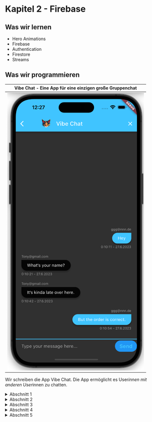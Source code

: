 # Kapitel 2 - Firebase
## Was wir lernen
* Hero Animations
* Firebase
* Authentication
* Firestore
* Streams

## Was wir programmieren

| Vibe Chat - Eine App für eine einzigen große Gruppenchat |
|---------------------------------------------------------------------------|
| ![](vibe_chat.png)                                               |


Wir schreiben die App Vibe Chat. 
Die App ermöglicht es User*innen mit anderen User*innen zu chatten.



<details>
<summary>Abschnitt 1</summary>

# Kaltstart

## Übung
Nutze die Flutter-Dokumentation und finde heraus, wie Named Routes funktionieren.
Lege dann die Routes in `main.dart` an.
Als `initialRoute` soll `WelcomeScreen` verwendet werden.

## static und const

In Dart gibt es die drei Schlüsselwörter `static`, `const` und `final`, die alle dazu dienen, Variablen zu deklarieren, aber mit unterschiedlichen Regeln und Einschränkungen. Hier ist eine kurze Beschreibung und ein Vergleich:

- `final`: Einmal zugewiesen, kann der Wert einer `final`-Variable nicht mehr geändert werden. Es ist wichtig zu beachten, dass `final` bei der Laufzeit verwendet wird. `final`-Variablen haben keinen Standardwert, und eine `final`-Variable muss initialisiert werden, bevor sie verwendet wird.

- `const`: `const`-Variablen sind implizit `final`. Ein wichtiger Unterschied ist, dass `const`-Variablen zur Kompilierzeit konstant sind. Das heißt, ihr Wert muss vor der Ausführung des Programms bekannt sein und kann nicht zur Laufzeit geändert werden. `const`-Variablen haben auch keinen Standardwert.

- `static`: `static` wird verwendet, um eine Klassenvariable oder -methode zu deklarieren. Eine `static`-Variable gehört zur Klasse und nicht zu einer Instanz der Klasse. Sie wird geteilt zwischen allen Instanzen der Klasse. `static`-Methoden können keine Instanzmethoden aufrufen oder auf Instanzvariablen zugreifen.

Hier ist eine Tabelle, die den Vergleich zwischen diesen drei zeigt:

|     | Kann den Wert ändern nach der ersten Zuweisung | Gehört zur Klasse statt zur Instanz | Muss zur Kompilierzeit bekannt sein | Standardwert |
|-----|------------------------------------------------|-------------------------------------|-------------------------------------|--------------|
|static| Ja                                           | Ja                                  | Nein                                 | Ja           |
|final| Nein                                          | Nein                                 | Nein                                 | Nein         |
|const| Nein                                          | Nein                                 | Ja                                   | Nein         | 

Bitte beachten Sie, dass `const` und `final` Konstrukte der Unveränderlichkeit sind, während `static` ein Konstrukt des Klassenkontexts ist. Diese können in verschiedenen Kombinationen verwendet werden, zum Beispiel kann eine Variable `static final` oder `static const` sein.


**1. `final`:**

```dart
void main() {
  final String greetingMessage = 'Hello, User!';
  print(greetingMessage);
  
  // The following line will cause a compile error because
  // you cannot change the value of a final variable
  // greetingMessage = 'Hello, Admin!';
}
```
In diesem Beispiel wird der `final` Schlüsselwort verwendet, um eine String-Variable `greetingMessage` zu deklarieren. Sobald `greetingMessage` initialisiert wurde, kann ihr Wert nicht mehr geändert werden.

**2. `const`:**

```dart
void main() {
  const double pi = 3.141592653589793;
  print(pi);
  
  // The following line will cause a compile error because
  // you cannot change the value of a const variable
  // pi = 3.14;
}
```
In diesem Beispiel wird das `const` Schlüsselwort verwendet, um eine Double-Variable `pi` zu deklarieren. Da `pi` als Konstante deklariert wurde, kann ihr Wert nicht geändert werden und muss zur Kompilierzeit bekannt sein.

**3. `static`:**

```dart
class Circle {
  static const double pi = 3.141592653589793;

  static double calculateArea(double radius) {
    return pi * radius * radius;
  }
}

void main() {
  double radius = 5.0;
  print('The area of the circle is ${Circle.calculateArea(radius)}');
}
```
In diesem Beispiel wird das `static` Schlüsselwort verwendet, um eine Konstante `pi` und eine Methode `calculateArea()` in der `Circle`-Klasse zu deklarieren. Da beide als `static` deklariert sind, können sie ohne Instanzierung der `Circle`-Klasse direkt aufgerufen werden.


## Übung
* Die Buttonst `Login`und `Register` in `WelcomeScreen` sollen mit der Route `LoginScreen` bzw. `RegisterScreen` verlinkt werden.

* Ändere auf beiden Screens die Hintergrundfarbe zu schwarz und repariere das Logo.


# Hero Animation

Hero-Animationen in Flutter bieten eine einfache und effektive Möglichkeit, Übergänge zwischen Bildschirmen (oder Routen, wie sie in Flutter genannt werden) zu gestalten. Sie werden oft verwendet, um ein fließendes, nahtloses Erlebnis zu schaffen, wenn ein Element von einem Bildschirm zum nächsten "fliegt".

Im Wesentlichen ermöglicht eine Hero-Animation, dass ein gemeinsames Element (das als "Hero-Widget" bezeichnet wird) zwischen zwei Bildschirmen in einer Art flüssiger Animation geteilt wird. Dies hilft dabei, Kontinuität zwischen verschiedenen Teilen der Benutzeroberfläche herzustellen.

Ein typisches Beispiel für eine Hero-Animation könnte das eines Bildes in einer Bildergalerie sein. Wenn ein Benutzer auf ein Bild in einer Liste tippt, kann das Bild sich vergrößern und zu einem vollständigen Bildschirm übergehen. Dabei bleibt die Kontinuität zwischen der Galerie und dem Vollbildmodus bestehen.

So erstellst du eine einfache Hero-Animation in Flutter:

```dart
// Screen 1
Hero(
  tag: 'myHero',
  child: Image.network('https://example.com/my-image.jpg'),
)

// Screen 2
Hero(
  tag: 'myHero',
  child: Image.network('https://example.com/my-image.jpg'),
)
```

In diesem Beispiel teilen die beiden Bildschirme ein gemeinsames Bild als Hero-Widget. Das `tag`-Argument ist ein eindeutiger Identifikator, der das Hero-Widget auf beiden Bildschirmen verbindet. Wenn du von Bildschirm 1 zu Bildschirm 2 navigierst, wird das Bild flüssig von seiner Position und Größe auf Bildschirm 1 zu seiner Position und Größe auf Bildschirm 2 animiert. 

Hinweis: Flutter kümmert sich um die Details der Animation, so dass du dich auf das Erstellen des Hero-Widgets konzentrieren kannst.


## Übung
Überarbeite die Logos auf den Screens `WelcomeScreen`, `LoginScreen` und `RegisterScreen` zu Hero-Animationen.

```dart
    Hero(tag: 'logo', child: Image.asset('assets/images/vibe_chat.png'))
```

## Custom Animation
Um benutzerdefinierte Animationen in Flutter zu erstellen, benötigst du in der Regel die folgenden Komponenten:

1. Ein `Ticker`: Ein Ticker in Flutter erzeugt jedes Frame eine Callback-Funktion, um das Update der Animation auszulösen. Es ist im Wesentlichen ein Timer, der jedes Mal tickt, wenn der Bildschirm ein neues Bild zeichnet (normalerweise 60 Mal pro Sekunde).

2. Ein `AnimationController`: Dies ist ein spezielles Objekt, das die Animation steuert. Du kannst es verwenden, um die Animation zu starten, zu stoppen oder umzukehren, oder um den Fortschritt der Animation zu kontrollieren.

3. Ein `Animation`-Objekt: Dieses repräsentiert den aktuellen Wert der Animation sowie seinen Status (z.B. ob sie vorwärts oder rückwärts läuft, oder ob sie beendet ist).

Schauen wir uns ein einfaches Beispiel an:

```dart
class MyAnimatedWidget extends StatefulWidget {
  @override
  _MyAnimatedWidgetState createState() => _MyAnimatedWidgetState();
}

class _MyAnimatedWidgetState extends State<MyAnimatedWidget> with SingleTickerProviderStateMixin {
  AnimationController _controller;
  Animation<double> _animation;

  @override
  void initState() {
    super.initState();

    _controller = AnimationController(
      duration: const Duration(seconds: 2),
      vsync: this,
    );

    _animation = Tween<double>(
      begin: 0,
      end: 1,
    ).animate(_controller)
      ..addListener(() {
        setState(() {
          // refresh state to update UI
        });
      });

    _controller.forward();
  }

  @override
  Widget build(BuildContext context) {
    return Opacity(
      opacity: _animation.value,
      child: FlutterLogo(size: 100),
    );
  }

  @override
  void dispose() {
    _controller.dispose();
    super.dispose();
  }
}
```

In diesem Beispiel erstellen wir eine einfache Fade-In-Animation mit einer Dauer von 2 Sekunden für das Flutter-Logo. 

Der `_controller` ist unser `AnimationController`, der die Dauer der Animation bestimmt. `vsync: this` wird verwendet, um sicherzustellen, dass die Animation nicht weiterläuft, wenn der Bildschirm nicht sichtbar ist.

Die `_animation` ist unser `Animation`-Objekt, das durch das Tween-Objekt erzeugt wird. Ein Tween interpoliert zwischen dem Anfangs- und Endwert (in unserem Fall zwischen 0 und 1 für die Opazität). Wir fügen auch einen Listener hinzu, der `setState` aufruft, um die Benutzeroberfläche bei jedem Animationstakt zu aktualisieren.

Schließlich rufen wir `_controller.forward()` auf, um die Animation zu starten. Die `build`-Methode verwendet den aktuellen Animationswert (`_animation.value`), um die Opazität des Flutter-Logos einzustellen.

Und schließlich, in der `dispose` Methode, räumen wir den `_controller` auf, um Ressourcen freizugeben, wenn das Widget nicht mehr benötigt wird.

---

### Animation in Welcome Screen

Wir bauen nun im WelcomeScreen eine Custom Animation ein.

```dart
class _WelcomeScreenState extends State<WelcomeScreen> with SingleTickerProviderStateMixin { // Add with SingleTickerProviderStateMixin

  late AnimationController controller;
  double logoHeight = 0.0;
  @override
  void initState() {
    // TODO: implement initState
    super.initState();
    controller = AnimationController(
      duration: Duration(seconds: 1),
      vsync: this,
    );

    // start animation
    controller.forward();

    // add listener
    controller.addListener(() {
      setState(() {
        logoHeight = controller.value * 200;
        print(controller.value);
      });
    });
  }
```

## Curved Animation

Mit der `CurvedAnimation`-Klasse kannst du die Geschwindigkeit einer Animation steuern. Du kannst eine `CurvedAnimation` erstellen, indem du sie mit einem `AnimationController` und einer Kurve (z.B. `Curves.easeIn`) initialisierst.
Doku: https://api.flutter.dev/flutter/animation/CurvedAnimation-class.html

```dart
final CurvedAnimation curve = CurvedAnimation(
  parent: controller,
  curve: Curves.easeIn,
);
```

```dart
late AnimationController controller;
  late Animation animation;
  double logoHeight = 0.0;
  @override
  void initState() {
    // TODO: implement initState
    super.initState();
    controller = AnimationController(
      duration: Duration(seconds: 1),
      vsync: this,
    );

    animation = CurvedAnimation(parent: controller, curve: Curves.decelerate);

    // start animation
    controller.forward();

    animation.addStatusListener((status) {
      if (status == AnimationStatus.completed) {
        controller.reverse(from: 1.0);
      } else if (status == AnimationStatus.dismissed) {
        controller.forward();
      }
    });

    // add listener
    controller.addListener(() {
      setState(() {
        logoHeight = animation.value * 200;
        print(animation.value);
      });
    });
  }


  @override
  void dispose() {
    // TODO: implement dispose
    super.dispose();
    controller.dispose();
  }

```

### Tweens

Ein Tween ist ein Objekt, das die Animation zwischen zwei Werten steuert. Es gibt verschiedene Tween-Klassen für verschiedene Datentypen, z.B. `Tween<double>`, `Tween<Color>`, `Tween<Offset>`, usw.

Doku: https://api.flutter.dev/flutter/animation/Tween-class.html

```dart
animation = ColorTween(begin: Colors.blueGrey, end: Colors.white).animate(controller);
```

In diesem gegebenen Codeausschnitt wird eine Farbübergangs-Animation in Flutter erstellt.

1. `ColorTween(begin: Colors.blueGrey, end: Colors.white)`: Hier wird eine Tween-Instanz erstellt. Ein Tween (kurz für in-between) definiert eine Reihe von Werten zwischen einem Anfangs- und einem Endwert. In diesem Fall handelt es sich um eine Farbänderung von `Colors.blueGrey` zu `Colors.white`.

2. `animate(controller)`: Die `animate()` Methode nimmt einen `AnimationController` (der hier als `controller` bezeichnet wird) und gibt ein `Animation`-Objekt zurück. Dieses `Animation`-Objekt repräsentiert den aktuellen Zustand der Animation (also seinen aktuellen Wert und Status). Der `AnimationController` definiert, wie die Animation abläuft (zum Beispiel seine Dauer oder ob sie vorwärts oder rückwärts abläuft).

Zusammengefasst wird also eine Animation erstellt, die eine Farbübergang von `Colors.blueGrey` zu `Colors.white` repräsentiert. Der genaue Verlauf dieser Animation wird durch den `controller` bestimmt.

Im allgemeinen Kontext könnte es dann so aussehen:

```dart
class _MyWidgetState extends State<MyWidget> with SingleTickerProviderStateMixin {
  AnimationController _controller;
  Animation _animation;

  @override
  void initState() {
    super.initState();
    _controller = AnimationController(
      duration: const Duration(seconds: 2),
      vsync: this,
    );

    _animation = ColorTween(
      begin: Colors.blueGrey,
      end: Colors.white,
    ).animate(_controller);

    _controller.forward();
  }

  // Andere Methoden...
}
```
In diesem Kontext würde `_controller` die Animation steuern und `_animation` den aktuellen Zustand der Animation repräsentieren. Die Animation würde von `Colors.blueGrey` zu `Colors.white` über eine Dauer von 2 Sekunden übergehen, sobald `_controller.forward()` aufgerufen wird.

``` dart
Animation curve = CurvedAnimation(parent: controller, curve: Curves.bounceIn);
    animation = ColorTween(begin: Colors.red, end: Colors.white).animate(curve as Animation<double>);
```
</details>

<details>
<summary>Abschnitt 2</summary>

# Mixin
Ein Mixin ist ein Weg, um Klassen aus mehreren Elternklassen zu erzeugen. Es ist eine Methode zur Wiederverwendung von Code in mehreren Klassenstrukturen.

In vielen objektorientierten Programmiersprachen können Klassen nur eine einzelne Superklasse erben. Mixins bieten eine Art "Mehrfachvererbung", indem sie es ermöglichen, dass Klassen Methoden und Variablen aus mehreren Quellen erben.

In Dart wird ein Mixin mit dem Schlüsselwort `mixin` anstelle von `class` erstellt. Ein Mixin kann dann mit dem `with` Schlüsselwort in eine Klasse eingefügt werden.

Doku: https://dart.dev/guides/language/language-tour#adding-features-to-a-class-mixins

Ein Beispiel für ein Mixin in Dart könnte folgendermaßen aussehen:

```dart
mixin JumpAbility {
  void jump() {
    print('Sprung!');
  }
}

class Frog {
  //...
}

class JumpingFrog extends Frog with JumpAbility {
  //...
}

void main() {
  final frog = JumpingFrog();
  frog.jump(); // Ausgabe: 'Sprung!'
}
```

In diesem Beispiel definiert das `JumpAbility` Mixin eine Methode namens `jump`. Die Klasse `JumpingFrog` erbt von `Frog` und fügt das `JumpAbility` Mixin hinzu, sodass `JumpingFrog`-Objekte die `jump` Methode aufrufen können.

Mixins sind hilfreich, um Code zu organisieren und zu teilen, der in vielen unterschiedlichen Klassen verwendet werden kann, und um die Wiederverwendung von Code zu fördern. Sie bieten eine flexible Alternative zur Vererbung und ermöglichen eine feinere Kontrolle über die Fähigkeiten und das Verhalten von Klassen.


## Prepackaged Animations

Auf pub.dev gibt es eine Reihe von Paketen, die vorgefertigte Animationen für Flutter anbieten. Eines davon ist
[Animated Text Kit](https://pub.dev/packages/animated_text_kit).

### Animated Text Kit

```bash
flutter pub add animated_text_kit
```

### Übung
* Tausche 'Vibe Chat' mit einem Animated Text Kit Widget aus.

* Erstelle Für die Login und Register Buttons ein Stateful Widget.

</details>

<details>
<summary>Abschnitt 3</summary>

# Firebase
Erstellen Sie ein Firebase-Projekt in der Firebase-Konsole: https://console.firebase.google.com/

Füge dann wie in der Dokumentation beschrieben Firebase zu Ihrem Flutter-Projekt hinzu: https://firebase.google.com/docs/flutter/setup?hl=en&platform=ios

https://github.com/google/play-services-plugins/issues/221

## Firebase Auth
Für unsere App benötigen wir Firebase Auth, um Benutzer zu authentifizieren. Dazu müssen wir Firebase Auth in unserem Projekt aktivieren und die Firebase Auth-Abhängigkeit in unserem `pubspec.yaml` hinzufügen.

Auf https://firebase.google.com/docs/flutter/setup?hl=de&platform=ios finden wir alle Firebase-Plugins, die wir in unserem Projekt verwenden können. 

Folgen wir dem Link zu Firebase Auth, finden wir die Anleitung, wie wir Firebase Auth in unserem Projekt aktivieren können:

```bash
flutter pub add firebase_auth
```

Aus der Dokumentation entnehmen wir auch folgende Zeilen:

```dart
Future<void> main() async {
    WidgetsFlutterBinding.ensureInitialized();
    await Firebase.initializeApp();
//...
}
```

Unsere main-Methode muss also asynchron sein und wir müssen Firebase initialisieren, bevor wir unsere App starten.
Mit der Zeile `WidgetsFlutterBinding.ensureInitialized();` stellen wir sicher, dass die Widgets initialisiert wurden, bevor wir Firebase initialisieren.
Das ist nötig, da Firebase auf die Widgets zugreift, um die Plattform zu erkennen.

https://firebase.flutter.dev/docs/auth/usage/

Um unsere Anbindung an Firebase zu testen, erstellen wir zunächst einen Test-User in unserem Firebase-Projekt.

![Nutzer anlegen](create_user.png)

## Vibe Chat - Login

### Curreent User State
In der Dokumentation finden wir unter https://firebase.google.com/docs/auth/flutter/start?authuser=0&hl=de#authstatechanges einen Listener, welcher für uns horcht, ob ein Nutzer eingeloggt ist oder nicht.

```dart
FirebaseAuth.instance
  .authStateChanges()
  .listen((User? user) {
    if (user == null) {
      print('User is currently signed out!');
    } else {
      print('User is signed in!');
    }
  });
```

Diesen Listener fügen wir in unserem LoginScreen unter initState() hinzu.

### Login User
Um einen Nutzer einzuloggen, benötigen wir die Email und das Passwort des Nutzers. 

Diese Daten übermitteln wir dann an Firebase, um den Nutzer einzuloggen.
Doku: https://firebase.google.com/docs/auth/flutter/password-auth?hl=de&authuser=0

```dart
try {
      final credential = await FirebaseAuth.instance.signInWithEmailAndPassword(
        email: emailAddress,
        password: password,
      );
      print(credential.user);
    } on FirebaseAuthException catch (e) {
      if (e.code == 'user-not-found') {
        print('No user found for that email.');
      } else if (e.code == 'wrong-password') {
        print('Wrong password provided for that user.');
      } else {
        print(e);
      }
    }
```

### Übung
* Sorge dafür, dass, sobald eine Nutzer*in eingeloggt ist, die App auf den ChatScreen navigiert.
* Tausche im ChatScreen den Text 'Chat' durch eine `Row` aus. Diese beinhaltet Den Text ' Vibe Chat' und davor soll eine HeroAnimation mit dem Logo von Vibe Chat stattfinden.
* Oben rechts im Chatscreen soll ein Logout-Button sein, der den Nutzer ausloggt und auf den LoginScreen navigiert.
* Erstelle die Nutzerregistrierung. Gehe dazu analog zum Login vor.  
_Tipp: Schau dir die Doku an: https://firebase.google.com/docs/auth/flutter/password-auth?hl=de&authuser=0_
* Sobald sich die Nutzer registriert haben, sollen sie automatisch eingeloggt werden und auf den ChatScreen navigiert werden.
* Stelle sicher, dass die Nutzer*in ausgeloggt ist, bevor Sie den RegisterScreen betritt.
* Überlege dir, wie die Logik von Login und Register ausgelagert werden kann.

</details>

<details>
<summary>Abschnitt 4</summary>

# Auf Daten warten
Während wir auf Daten warten, möchten wir dem Nutzer eine Ladeanimation anzeigen. Einen besonders einfachen Weg, bietet das Modul https://pub.dev/packages/modal_progress_hud_nsn

Wie installieren dieses und überarbeiten dann den RegisterScreen.

```bash
flutter pub add modal_progress_hud_nsn
```


```dart
showSpinner = false;

void setSpinner(bool value) {
    setState(() {
      showSpinner = value;
    });
  }

 @override
  Widget build(BuildContext context) {
    return Scaffold(
      backgroundColor: Colors.black,
      body: ModalProgressHUD(
        inAsyncCall: showSpinner,
        //...

        setSpinner(true);
        await authentication.register(emailAddress: emailAddress, password: password);
        setSpinner(false);

        //...
```

### Übung
Binde das HUD auch in den LoginScreen ein.

# Firestore
Firestore ist eine NoSQL-Datenbank, die von Firebase angeboten wird. Wir werden sie nutzen, um unsere Chatnachrichten zu speichern.

## Vorbereitung
Wir müssen Firestore in unserem Projekt aktivieren. Dazu gehen wir in die Firebase-Konsole und wählen dort Firestore aus.

Eine ausführliche Anleitung findest du hier: https://firebase.google.com/docs/firestore/quickstart?authuser=0&hl=de

Als nächstes müssen wir die Firestore-Abhängigkeiten in unserem Projekt hinzufügen.

```bash
flutter pub add cloud_firestore
```

In der Firebase-Console legen wir nun eine `messages`-Collection an, in der wir unsere Nachrichten speichern werden.

## Nachrichten speichern

Auf unserer Chat-Seite wollen wir die eingegebenen Nachrichten speichern. Dazu benötigen wir eine Referenz auf unsere `messages`-Collection.

```dart
  final FirebaseFirestore _firestore = FirebaseFirestore.instance;
  final TextEditingController _messageTextController = TextEditingController();

  String? messageText;

  void sendMessage() {
    _firestore.collection('messages').add({
      'text': messageText,
      'sender': authentication.getUsername(),
    });
    _messageTextController.text = '';
  }
```

## Nachrichten abrufen
Um Nachrichten abzurufen, benötigen wir eine StreamSubscription. Dieser hört auf Änderungen in unserer `messages`-Collection und gibt uns die Änderungen zurück.

Einen ersten Einblick könne wir uns mit folgender Anweisung verschaffen:

```dart
  void getMessages() {
    _firestore.collection('messages').get().then((QuerySnapshot snapshot) {
      snapshot.docs.forEach((DocumentSnapshot document) {
        print(document.data());
      });
    });
  }
```

Oder als Stream:

```dart
  void getMessages() async{
    await for (var snapshot in _firestore.collection('messages').snapshots()) {
      for (var message in snapshot.docs) {
        print(message.data());
      }
    }
  }
```

```dart
  StreamSubscription<QuerySnapshot>? _messageStreamSubscription;

  void getMessages() {
    _messageStreamSubscription = _firestore
        .collection('messages')
        .snapshots()
        .listen((QuerySnapshot snapshot) {
      snapshot.docs.forEach((DocumentSnapshot document) {
        print(document.data());
      });
    });
  }
```

## Nachrichten in einer Liste anzeigen
Wir wollen die Nachrichten in einer Liste anzeigen. 
Dafür nutzen wir einen StreamBuilder.

Ein StreamBuilder ist ein spezielles Widget in Flutter, das auf Daten von einem Stream reagiert und ein neues Widget rendert, wenn neue Daten verfügbar sind. Es ist besonders nützlich, wenn Sie asynchrone oder Echtzeitdaten in Ihrer App verarbeiten.

Die Hauptkomponenten eines StreamBuilders sind der `stream`, den er abhören soll, und die `builder`-Funktion, die beschreibt, wie das UI basierend auf den neuesten verfügbaren Daten aktualisiert werden soll. 

Im Allgemeinen sieht ein StreamBuilder in Dart/Flutter wie folgt aus:

```dart
StreamBuilder(
  stream: myStream, // Der Stream, den wir abhören
  builder: (BuildContext context, AsyncSnapshot snapshot) {
    if (snapshot.hasError) {
      return Text('Error: ${snapshot.error}');
    }
    switch (snapshot.connectionState) {
      case ConnectionState.waiting:
        return CircularProgressIndicator(); // Ladeanzeige, wenn auf Daten gewartet wird
      default:
        if (snapshot.hasData) 
          return Text('Data: ${snapshot.data}'); // Rendert ein Text-Widget mit den Daten, wenn sie verfügbar sind
        else
          return Text('No data'); // Rendert ein Text-Widget, wenn keine Daten verfügbar sind
    }
  },
)
```

In diesem Beispiel wird ein StreamBuilder verwendet, der einen gegebenen Stream `myStream` abhört. Jedes Mal, wenn neue Daten vom Stream kommen, wird die `builder`-Funktion aufgerufen, die ein neues Widget basierend auf den aktuellen Daten rendert. Wenn noch auf Daten gewartet wird, wird ein `CircularProgressIndicator` gerendert. Sobald Daten verfügbar sind, wird ein Text-Widget mit den Daten gerendert.

Der `AsyncSnapshot`-Parameter in der `builder`-Funktion enthält Informationen über den aktuellen Zustand des Streams, einschließlich der aktuellen Daten, des Verbindungsstatus und ob ein Fehler aufgetreten ist.

Konkrete Implementierung:
```dart
StreamBuilder(
    stream: _firestore.collection('messages').snapshots(),
    builder: (context, snapshot) {
    if (snapshot.hasData) {
        final messages = snapshot.data!.docs;
        List<Text> messageWidgets = [];
        for (var message in messages) {
        final messageText = message.get('text');
        final messageSender = message.get('sender');
        final messageWidget = Text('$messageText von $messageSender');
        messageWidgets.add(messageWidget);
        }
        return Column(
        children: messageWidgets,
        );
    } else {
        return Center(
        child: CircularProgressIndicator(),
        );
    }
    },
),
```

### ListView
Wir wollen die Nachrichten in einer ListView anzeigen. Dazu müssen wir die `Column` durch eine `ListView` ersetzen.

```dart
return Expanded(
child: ListView(
    padding: EdgeInsets.symmetric(horizontal: 10.0, vertical: 20.0),
    children: messageBubbles,
),
);
//...

class MessageBubble extends StatelessWidget {
  final sender;
  final text;

  const MessageBubble({super.key, this.sender, this.text});

  @override
  Widget build(BuildContext context) {
    return Padding(
      padding: const EdgeInsets.all(10.0),
      child: Column(
        crossAxisAlignment: CrossAxisAlignment.end,
        children: [
          Padding(
            padding: const EdgeInsets.only(bottom: 5.0),
            child: Text(sender, style: TextStyle(fontSize: 12.0, color: Colors.white54)),
          ),
          Material(
            elevation: 5.0,
            borderRadius: BorderRadius.circular(30.0),
            color: Colors.lightBlueAccent,
            child: Padding(
              padding: const EdgeInsets.symmetric(vertical: 10.0, horizontal: 20.0),
              child: Text(
                text,
                style: TextStyle(color: Colors.white, fontSize: 15.0),
              ),
            ),
          ),
        ],
      ),
    );
  }
}

```

### Übung 
* Lagere MessageBubble in eine eigene Datei aus.
* Erstelle für den  StreamBuilder eine eigene Methode.
* Erweitere MessageBubble `isMe`.
  * Wenn die Nachricht von mir ist, soll sie rechts angezeigt werden, sonst links.
  * Wenn die Nachricht von mir ist, soll sie blau sein, sonst dunkel grau.

## Nachrichten sortieren
Um die Nachrichten in der richtigen Reihenfolge anzuzeigen, müssen wir sie sortieren. Dazu fügen wir ein `orderBy` hinzu.

```dart
StreamBuilder(
    stream: _firestore.collection('messages').orderBy('timestamp').snapshots(),
    builder: (context, snapshot) {
    //...
    },
),
```

Wie wir hier sehen, müssen wir unsere Nachrichten um ein `timestamp`-Feld erweitern. Dieses Feld wird mit dem aktuellen Zeitstempel befüllt, wenn eine Nachricht gesendet wird.

```dart
void sendMessage() async {
    await _firestore.collection('messages').add({
      'text': messageText,
      'sender': loggedInUser.email,
      'timestamp': FieldValue.serverTimestamp(),
    });
  }
```
</details>

<details>
<summary>Abschnitt 5</summary>

# Firestore Security Rules
Cloud Firestore Security Rules bieten eine leistungsstarke und flexible Möglichkeit, die Zugriffsberechtigungen zu Ihrer Cloud Firestore-Datenbank zu steuern. Mit diesen Regeln können Sie bestimmten Benutzern oder Rollen den Zugriff auf Daten erlauben oder verweigern und sogar den Zugriff auf bestimmte Dokumente, Sammlungen oder Felder basierend auf den Eigenschaften des angefragten Dokuments beschränken.

Ein Regelwerk in Firestore besteht aus einer Reihe von Regeln, die entweder "allow" (erlauben) oder "deny" (ablehnen) verwenden, um den Zugriff auf Daten zu kontrollieren. Jede Regel kann Bedingungen enthalten, die erfüllt sein müssen, damit der Zugriff gewährt oder verweigert wird.

Ein einfaches Beispiel für ein Regelwerk könnte folgendermaßen aussehen:

```plaintext
rules_version = '2';
service cloud.firestore {
  match /databases/{database}/documents {
    match /{document=**} {
      allow read, write: if request.auth.uid != null;
    }
  }
}
```

In diesem Beispiel erlaubt das Regelwerk Lese- und Schreibzugriffe auf alle Dokumente in der Datenbank, aber nur, wenn der Anfragende authentifiziert ist (d.h., die `request.auth.uid` ist nicht null).

Es ist wichtig zu beachten, dass Firestore Security Rules keine SQL-Abfragen sind. Sie arbeiten auf der Ebene einzelner Dokumente und nicht auf der Ebene von Datensätzen oder Abfrageergebnissen. Das bedeutet, dass jede Regel unabhängig von den anderen auf jedes angefragte Dokument angewendet wird.

Es gibt viele andere Funktionen und Möglichkeiten in Firestore Security Rules, einschließlich der Möglichkeit, Regeln auf bestimmte Dokumentpfade anzuwenden, Bedingungen basierend auf den Eigenschaften des angefragten oder vorhandenen Dokuments zu überprüfen, und sogar Funktionen zur Validierung von Daten.

Es ist auch wichtig zu beachten, dass die Standardregeln, die mit jeder neuen Firestore-Datenbank geliefert werden, den Zugriff auf alle Daten verweigern, bis Sie explizit Regeln hinzufügen, die den Zugriff erlauben. Daher ist es wichtig, Ihre Regeln sorgfältig zu planen und zu testen, um sicherzustellen, dass sie den beabsichtigten Zugriff gewähren und alle nicht beabsichtigten Zugriffe verweigern.

</details>